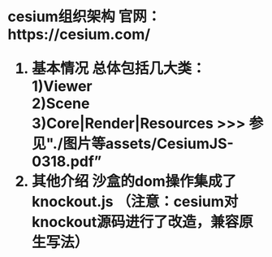 <h1>cesium组织架构 官网：https://cesium.com/    
    
1.  基本情况
    总体包括几大类：    
    1)Viewer    
    2)Scene    
    3)Core|Render|Resources   >>> 参见"./图片等assets/CesiumJS-0318.pdf”
2.  其他介绍
   沙盒的dom操作集成了knockout.js   （注意：cesium对knockout源码进行了改造，兼容原生写法）
